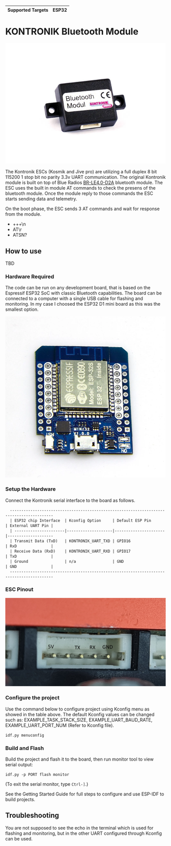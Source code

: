 | Supported Targets | ESP32 |
| ----------------- | ----- |

# KONTRONIK Bluetooth Module

![image](images/Kontronik_Bluetooth_Modul.jpg)

The Kontronik ESCs (Kosmik and Jive pro) are utilizing a full duplex 8 bit 115200 1 stop bit no parity 3.3v UART communication.
The original Kontronik module is built on top of Blue Radios [BR-LE4.0-D2A](https://www.blueradios.com/hardware_LE4.0-D2.htm) bluetooth module. The ESC uses the built in module AT commands to check the presens of the bluetooth module.
Once the module reply to those commands the ESC starts sending data and telemetry.

On the boot phase, the ESC sends 3 AT commands and wait for response from the module.
* +++\n
* AT\r
* ATSN?


## How to use
TBD

### Hardware Required

The code can be run on any development board, that is based on the Espressif ESP32 SoC with classic Bluetooth capabilities. The board can be connected to a computer with a single USB cable for flashing and monitoring.
In my case I choosed the ESP32 D1 mini board as this was the smallest option.

![image](images/esp32-d1-board.png)


### Setup the Hardware

Connect the Kontronik serial interface to the board as follows.

```
  -----------------------------------------------------------------------------------------
  | ESP32 chip Interface  | Kconfig Option     | Default ESP Pin      | External UART Pin |
  | ----------------------|--------------------|----------------------|--------------------
  | Transmit Data (TxD)   | KONTRONIK_UART_TXD | GPIO16               | RxD               |
  | Receive Data (RxD)    | KONTRONIK_UART_RXD | GPIO17               | TxD               |
  | Ground                | n/a                | GND                  | GND               |
  -----------------------------------------------------------------------------------------
```

### ESC Pinout

![image](images/esc-pinout.jpg)

### Configure the project

Use the command below to configure project using Kconfig menu as showed in the table above.
The default Kconfig values can be changed such as: EXAMPLE_TASK_STACK_SIZE, EXAMPLE_UART_BAUD_RATE, EXAMPLE_UART_PORT_NUM (Refer to Kconfig file).
```
idf.py menuconfig
```

### Build and Flash

Build the project and flash it to the board, then run monitor tool to view serial output:

```
idf.py -p PORT flash monitor
```

(To exit the serial monitor, type ``Ctrl-]``.)

See the Getting Started Guide for full steps to configure and use ESP-IDF to build projects.


## Troubleshooting

You are not supposed to see the echo in the terminal which is used for flashing and monitoring, but in the other UART configured through Kconfig can be used.
